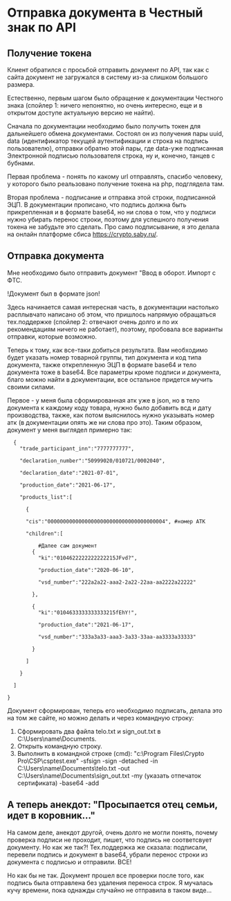 # Отправка документа в Честный знак по API
## Получение токена
Клиент обратился с просьбой отправить документ по API, так как с сайта документ не загружался в систему из-за слишком большого размера. 

Естественно, первым шагом было обращение к документации Честного знака (спойлер 1: ничего непонятно, но очень интересно, еще и в открытом доступе актуальную версию не найти). 

Сначала по документации необходимо было получить токен для дальнейшего обмена документами. Состоял он из получения пары uuid, data (идентификатор текущей аутентификации и строка на подпись пользователю), отправки обратно этой пары, где data-уже подписанная Электронной подписью пользователя строка, ну и, конечно, танцев с бубнами. 

Первая проблема - понять по какому url отправлять, спасибо человеку, у которого было реальзовано получение токена на php, подглядела там. 

Вторая проблема - подписание и отправка этой строки, подписанной ЭЦП. В документации прописано, что подпись должна быть прикрепленная и в формате base64, но ни слова о том, что у подписи нужно убирать перенос строки, поэтому для успешного получения токена не забудьте это сделать. Про само подписывание, я это делала на онлайн платформе сбиса https://crypto.saby.ru/.

## Отправка документа
Мне необходимо было отправить документ "Ввод в оборот. Импорт с ФТС. 

!Документ был в формате json!

Здесь начинается самая интересная часть, в документации настолько расплывчато написано об этом, что пришлось напрямую обращаться тех.поддержке (спойлер 2: отвечают очень долго и по их рекомендациям ничего не работает), поэтому, пробовала все варианты отправки, которые возможно. 

Теперь к тому, как все-таки добиться результата. Вам необходимо будет указать номер товарной группы, тип документа и код типа документа, также открепленную ЭЦП в формате base64 и тело документа тоже в base64. Все параметры кроме подписи и документа, благо можно найти в документации, все остальное придется мучить своими силами. 

Первое - у меня была сформированная атк уже в json, но в тело документа к каждому коду товара, нужно было добавить всд и дату производства, также, как потом выяснилось нужно указывать номер атк (в документации опять же ни слова про это). Таким образом, документ у меня выглядел примерно так:

  

      {
        "trade_participant_inn":"7777777777",
        
        "declaration_number":"50999020/010721/0002040",
        
        "declaration_date":"2021-07-01",
        
        "production_date":"2021-06-17",
        
        "products_list":[
    
          {
      
          "cis":"00000000000000000000000000000000000004", #номер АТК
          
          "children":[ 
          
              #Далее сам документ
            {
              "ki":"0104622222222222215JFvd?",
              
              "production_date":"2020-06-10",
              
              "vsd_number":"222a2a22-aaa2-2a22-22aa-aa2222a22222"
              
            },
            
            {
              "ki":"0104633333333333215fEhY!",
              
              "production_date":"2021-06-17",
              
              "vsd_number":"333a3a33-aaa3-3a33-33aa-aa3333a33333"
              
            }
            
          ]
        
        }
        
      ]
      
    }


Документ сформирован, теперь его необходимо подписать, делала это на том же сайте, но можно делать и через командную строку:

1. Сформировать два файла telo.txt и sign_out.txt в C:\Users\name\Documents.
2. Открыть командную строку.
3. Выполнить в командной строке (cmd):
"c:\Program Files\Crypto Pro\CSP\csptest.exe" -sfsign -sign -detached -in C:\Users\name\Documents\telo.txt -out C:\Users\name\Documents\sign_out.txt -my (указать отпечаток сертификата) -base64 -add


## А теперь анекдот: "Просыпается отец семьи, идет в коровник..."
На самом деле, анекдот другой, очень долго не могли понять, почему проверка подписи не проходит, пишет, что подпись не соответсвует документу. Но как же так?! Тех.поддержка же сказала: подписали, перевели подпись и документ в base64, убрали перенос строки из документа с подписью и отправили. ВСЕ! 

Но как бы не так. Документ прошел все проверки после того, как подпись была отправлена без удаления переноса строк. Я мучалась кучу времени, пока однажды случайно не отправила в таком виде...
